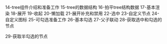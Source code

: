 14-tree组件介绍和准备工作
15-tree的数据结构
16-拍平tree结构数据
17-基本渲染
18-展开
19-收起
20-懒加载
21-展开补充和禁用
22-选中
23-自定义节点
24-自定义图标
25-可勾选准备工作
26-基本勾选
27-父子联动
28-获取选中和勾选的节点

29-获取半勾选的节点

